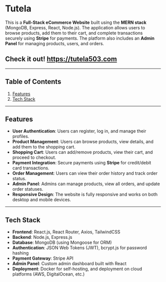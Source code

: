 # Tutela

This is a **Full-Stack eCommerce Website** built using the **MERN stack** (MongoDB, Express, React, Node.js). The application allows users to browse products, add them to their cart, and complete transactions securely using **Stripe** for payments. The platform also includes an **Admin Panel** for managing products, users, and orders.

## Check it out! https://tutela503.com

---

## Table of Contents

1. [Features](#features)
2. [Tech Stack](#tech-stack)

---

## Features

- **User Authentication**: Users can register, log in, and manage their profiles.
- **Product Management**: Users can browse products, view details, and add them to the shopping cart.
- **Shopping Cart**: Users can add/remove products, view their cart, and proceed to checkout.
- **Payment Integration**: Secure payments using **Stripe** for credit/debit card transactions.
- **Order Management**: Users can view their order history and track order status.
- **Admin Panel**: Admins can manage products, view all orders, and update order statuses.
- **Responsive Design**: The website is fully responsive and works on both desktop and mobile devices.

---

## Tech Stack

- **Frontend**: React.js, React Router, Axios, TailwindCSS
- **Backend**: Node.js, Express.js
- **Database**: MongoDB (using Mongoose for ORM)
- **Authentication**: JSON Web Tokens (JWT), bcrypt.js for password hashing
- **Payment Gateway**: Stripe API
- **Admin Panel**: Custom admin dashboard built with React
- **Deployment**: Docker for self-hosting, and deployment on cloud platforms (AWS, DigitalOcean, etc.)
